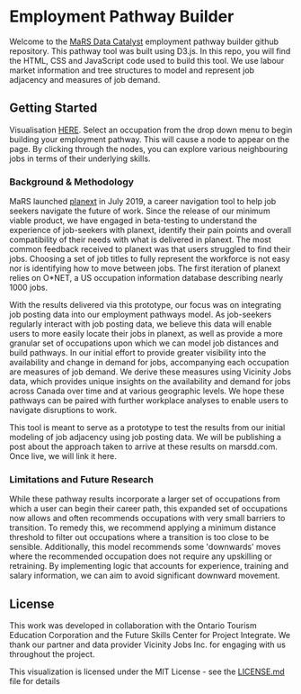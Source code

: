 # Employment Pathway Builder

Welcome to the [MaRS Data Catalyst](https://www.marsdd.com/service/data-catalyst/) employment pathway builder github repository. This pathway tool was built using D3.js. In this repo, you will find the HTML, CSS and JavaScript code used to build this tool. We use labour market information and tree structures to model and represent job adjacency and measures of job demand. 

## Getting Started

Visualisation [HERE](https://marsdd.github.io/employment-pathways/index.html). Select an occupation from the drop down menu to begin building your employment pathway. This will cause a node to appear on the page. By clicking through the nodes, you can explore various neighbouring jobs in terms of their underlying skills. 

### Background & Methodology

MaRS launched [planext](myplanext.com) in July 2019, a career navigation tool to help job seekers navigate the future of work. Since the release of our minimum viable product, we have engaged in beta-testing to understand the experience of job-seekers with planext, identify their pain points and overall compatibility of their needs with what is delivered in planext. The most common feedback received to planext was that users struggled to find their jobs. Choosing a set of job titles to fully represent the workforce is not easy nor is identifying how to move between jobs. The first iteration of planext relies on O\*NET, a US occupation information database describing nearly 1000 jobs. 
 
With the results delivered via this prototype, our focus was on integrating job posting data into our employment pathways model. As job-seekers regularly interact with job posting data, we believe this data will enable users to more easily locate their jobs in planext, as well as provide a more granular set of occupations upon which we can model job distances and build pathways. In our initial effort to provide greater visibility into the availability and change in demand for jobs, accompanying each occupation are measures of job demand. We derive these measures using Vicinity Jobs data, which provides unique insights on the availability and demand for jobs across Canada over time and at various geographic levels. We hope these pathways can be paired with further workplace analyses to enable users to navigate disruptions to work. 
 
This tool is meant to serve as a prototype to test the results from our initial modeling of job adjacency using job posting data. We will be publishing a post about the approach taken to arrive at these results on marsdd.com. Once live, we will link it here. 

### Limitations and Future Research

While these pathway results incorporate a larger set of occupations from which a user can begin their career path, this expanded set of occupations now allows and often recommends occupations with very small barriers to transition. To remedy this, we recommend applying a minimum distance threshold to filter out occupations where a transition is too close to be sensible. Additionally, this model recommends some 'downwards' moves where the recommended occupation does not require any upskilling or retraining. By implementing logic that accounts for experience, training and salary information, we can aim to avoid significant downward movement. 

## License

This work was developed in collaboration with the Ontario Tourism Education Corporation and the Future Skills Center for Project Integrate. We thank our partner and data provider Vicinity Jobs Inc. for engaging with us throughout the project. 

This visualization is licensed under the MIT License - see the [LICENSE.md](LICENSE.md) file for details


